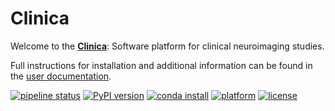 # Clinica

Welcome to the [**Clinica**](http://www.clinica.run):
Software platform for clinical neuroimaging studies.

Full instructions for installation and additional information can be found in
the [user documentation](http://www.clinica.run/doc).


[![pipeline status](https://gitlab.icm-institute.org/aramislab/clinica/badges/master/pipeline.svg)](https://gitlab.icm-institute.org/aramislab/clinica/commits/dev)
[![PyPI version](https://badge.fury.io/py/clinica.svg)](https://badge.fury.io/py/clinica)
[![conda install](https://anaconda.org/aramislab/clinica/badges/installer/conda.svg)](http://clinica.run/doc/Installation/)
[![platform](https://anaconda.org/aramislab/clinica/badges/platforms.svg)](http://clinica.run/doc/Installation/)
[![license](https://anaconda.org/aramislab/clinica/badges/license.svg)](http://clinica.run/doc/Installation/)
